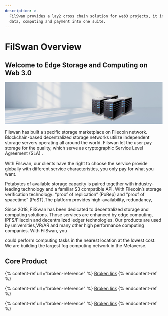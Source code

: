 ```yaml
---
description: >-
  FilSwan provides a lay2 cross chain solution for web3 projects, it integrates
  data, computing and payment into one suite.
---
```


# FilSwan Overview

## Welcome to Edge Storage and Computing on Web 3.0

![](<.gitbook/assets/image (28) (1) (1) (1).png>)

Filswan has built a specific storage marketplace on Filecoin network. Blockchain-based decentralized storage networks utilize independent storage servers operating all around the world. Filswan let the user pay storage for the quality, which serve as cryptographic Service Level Agreement (SLA) .

With Filswan, our clients have the right to choose the service provide globally with different service characteristics, you only pay for what you want.

Petabytes of available storage capacity is paired together with industry-leading technology and a familiar S3 compatible API. With Filecoin’s storage verification technology: “proof of replication” (PoRep) and ”proof of spacetime” (PoST).The platform provides high-availability, redundancy,

Since 2018, FilSwan has been dedicated to decentralized storage and computing solutions. Those services are enhanced by edge computing, IPFS/Filecoin and decentralized ledger technologies. Our products are used by universities,VR/AR and many other high performance computing companies. With FilSwan, you

could perform computing tasks in the nearest location at the lowest cost. We are building the largest fog computing network in the Metaverse.

## Core Product

{% content-ref url="broken-reference" %}
[Broken link](broken-reference)
{% endcontent-ref %}

{% content-ref url="broken-reference" %}
[Broken link](broken-reference)
{% endcontent-ref %}

{% content-ref url="broken-reference" %}
[Broken link](broken-reference)
{% endcontent-ref %}
